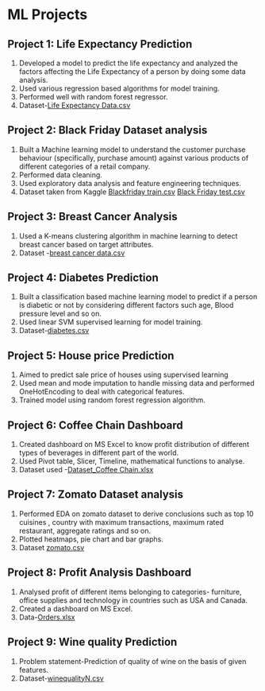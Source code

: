 # ML Projects

## Project 1: Life Expectancy Prediction
1. Developed a model to predict the life expectancy and analyzed the factors affecting the Life Expectancy of a person by doing some data analysis.
2. Used various regression based algorithms for model training.
3. Performed well with random forest regressor.
4. Dataset-[Life Expectancy Data.csv](https://github.com/Priyanka06yadav/mlprojects/files/13126820/Life.Expectancy.Data.csv)

## Project 2: Black Friday Dataset analysis
1. Built a Machine learning model to understand the customer purchase behaviour (specifically, purchase amount) against various products of different categories of a retail company.
2. Performed data cleaning.
3. Used exploratory data analysis and feature engineering techniques.
4. Dataset taken from Kaggle [Blackfriday train.csv](https://github.com/Priyanka06yadav/mlprojects/files/13060901/Blackfriday.train.csv)   [Black Friday test.csv](https://github.com/Priyanka06yadav/mlprojects/files/13060910/Black.Friday.test.csv)
   
## Project 3: Breast Cancer Analysis
1. Used a K-means clustering algorithm in machine learning to detect breast cancer based on target attributes.
2. Dataset -[breast cancer data.csv](https://github.com/Priyanka06yadav/mlprojects/files/13167286/breast.cancer.data.csv)

## Project 4: Diabetes Prediction
1. Built a classification based machine learning model to predict if a person is diabetic or not by considering different factors such age, Blood pressure level and so on.
2. Used linear SVM supervised learning for model training.
3. Dataset-[diabetes.csv](https://github.com/Priyanka06yadav/mlprojects/files/13061029/diabetes.csv)

## Project 5: House price Prediction
1. Aimed to predict sale price of houses using supervised learning
2. Used mean and mode imputation to handle missing data and performed OneHotEncoding to deal with categorical features.
3. Trained model using random forest regression algorithm.

## Project 6: Coffee Chain Dashboard
1. Created dashboard on MS Excel to know profit distribution of different types of beverages in different part of the world.
2. Used Pivot table, Slicer, Timeline, mathematical functions to analyse.
3. Dataset used -[Dataset_Coffee Chain.xlsx](https://github.com/Priyanka06yadav/mlprojects/files/13061022/Dataset_Coffee.Chain.xlsx)

## Project 7: Zomato Dataset analysis
1. Performed EDA on zomato dataset to derive conclusions such as top 10 cuisines , country with maximum transactions, maximum rated restaurant, aggregate ratings and so on.
2. Plotted heatmaps, pie chart and bar graphs.
3. Dataset [zomato.csv](https://github.com/Priyanka06yadav/mlprojects/files/13061064/zomato.csv)

## Project 8: Profit Analysis Dashboard
1. Analysed profit of different items belonging to categories- furniture, office supplies and technology in countries such as USA and Canada.
2. Created a dashboard on MS Excel.
3. Data-[Orders.xlsx](https://github.com/Priyanka06yadav/mlprojects/files/13061114/Orders.xlsx)

## Project 9: Wine quality Prediction
1. Problem statement-Prediction of quality of wine on the basis of given features.
2. Dataset-[winequalityN.csv](https://github.com/Priyanka06yadav/mlprojects/files/13127391/winequalityN.csv)


